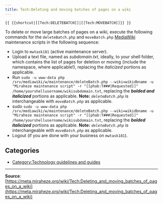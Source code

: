 ```yaml
---
title: Tech:Deleting and moving batches of pages on a wiki
---
```


`{{ {{shortcut|[[Tech:DELETEBATCH]]|[[Tech:MOVEBATCH]]}} }}`

To delete or move large batches of pages on a wiki, execute the following commands for the `deleteBatch.php` and `moveBatch.php` [MediaWiki](https://meta.miraheze.org/wiki/MediaWiki) maintenance scripts in the following sequence:

* Login to `mwtask181` (active maintenance server).
* Upload a text file, named as *subdomain.txt*, ideally, to your shell folder, which contains the list of pages for deletion or moving (include the namespace, where applicable!), replacing the *italicized* portions as applicable.
* Run `sudo -u www-data php /srv/mediawiki/w/maintenance/deleteBatch.php --wiki=wikidbname -u "Miraheze maintenance script" -r "[[phab:T###|Requested]]" /home/yourshellusername/wikisubdomain.txt`, replacing the ***bolded and italicized*** portions as applicable. **Note:** *`deleteBatch.php`* is interchangeable with *`moveBatch.php`* as applicable.
* sudo `sudo -u www-data php /srv/mediawiki/w/maintenance/deleteBatch.php --wiki=wikidbname -u "Miraheze maintenance script" -r "[[phab:T###|Requested]]" /home/yourshellusername/wikisubdomain.txt`, replacing the ***bolded italicized*** portions as applicable. **Note:** *`deleteBatch.php`* is interchangeable with *`moveBatch.php`* as applicable.
* Logout (if you are done with your business on `mwtask181`).

## Categories

* [Category:Technology guidelines and guides](https://meta.miraheze.org/wiki/Category:Technology_guidelines_and_guides)

----
**Source**: [https://meta.miraheze.org/wiki/Tech:Deleting_and_moving_batches_of_pages_on_a_wiki](https://meta.miraheze.org/wiki/Tech:Deleting_and_moving_batches_of_pages_on_a_wiki)
